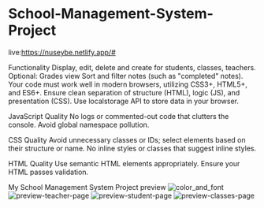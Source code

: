 # School-Management-System-Project
live:https://nuseybe.netlify.app/#

Functionality
Display, edit, delete and create for students, classes, teachers.
Optional: Grades view
Sort and filter notes (such as "completed" notes).
Your code must work well in modern browsers, utilizing CSS3+, HTML5+, and ES6+.
Ensure clean separation of structure (HTML), logic (JS), and presentation (CSS).
Use localstorage API to store data in your browser.

JavaScript Quality
No logs or commented-out code that clutters the console.
Avoid global namespace pollution.

CSS Quality
Avoid unnecessary classes or IDs; select elements based on their structure or name.
No inline styles or classes that suggest inline styles.

HTML Quality
Use semantic HTML elements appropriately.
Ensure your HTML passes validation.

My School Management System Project preview
![color_and_font](https://github.com/Nueseybe/School-Management-System-Project/assets/113981173/65d413f3-d8dd-4a2b-ba78-d58a2d6cff59)
![preview-teacher-page](https://github.com/Nueseybe/School-Management-System-Project/assets/113981173/c0a6ee28-bc6c-4c86-ab1d-ab42d1db41e1)
![preview-student-page](https://github.com/Nueseybe/School-Management-System-Project/assets/113981173/983f05a2-2b5f-488b-a2ad-2ef6ad74fe86)
![preview-classes-page](https://github.com/Nueseybe/School-Management-System-Project/assets/113981173/e841dcb8-58c8-4a48-a5cb-d00a9c8df276)


